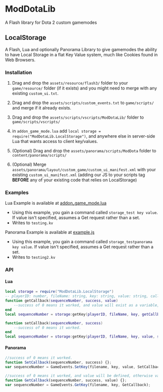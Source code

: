 # ModDotaLib
A Flash library for Dota 2 custom gamemodes

## LocalStorage
A Flash, Lua and optionally Panorama Library to give gamemodes the ability to have Local Storage in a flat Key Value system, much like Cookies found in Web Browsers.

### Installation
1. Drag and drop the `assets/resource/flash3/` folder to your `game/resource/` folder (if it exists) and you might need to merge with any existing `custom_ui.txt`.

2. Drag and drop the `assets/scripts/custom_events.txt` to `game/scripts/` and merge if it already exists.

3. Drag and drop the `assets/scripts/vscripts/ModDotaLib/` folder to `game/scripts/vscripts/`

4. in `addon_game_mode.lua` add `local storage = require("ModDotaLib.LocalStorage")`, and anywhere else in server-side Lua that wants access to client key/values.

5. (Optional) Drag and drop the `assets/panorama/scripts/ModDota` folder to `content/panorama/scripts/`

6. (Optional) Merge `assets/panorama/layout/custom_game/custom_ui_manifest.xml` with your existing `custom_ui_manifest.xml` (adding our JS to your scripts tag **BEFORE** any of your existing code that relies on LocalStorage)

### Examples
Lua Example is available at [addon_game_mode.lua](https://github.com/ModDota/ModDotaLib/blob/master/assets/scripts/vscripts/addon_game_mode.lua)
* Using this example, you gain a command called `storage_test key value`. If value isn't specified, assumes a Get request rather than a set.
* Writes to `testing.kv`

Panorama Example is available at [example.js](https://github.com/ModDota/ModDotaLib/blob/master/assets/panorama/scripts/custom_game/example.js)
* Using this example, you gain a command called `storage_testpanorama key value`. If value isn't specified, assumes a Get request rather than a set.
* Writes to `testing2.kv`


### API
#### Lua
```lua
local storage = require("ModDotaLib.LocalStorage")
-- playerID: number, fileName: string, key: string, value: string, callback: function
function getCallback(sequenceNumber, success, value)
    --success of 0 means it worked, and value will exist as a variable, otherwise value is nil.
end
local sequenceNumber = storage:getKey(playerID, fileName, key, getCallback)

function setCallback(sequenceNumber, success)
    --success of 0 means it worked.
end
local sequenceNumber = storage:getKey(playerID, fileName, key, value, setCallback)
```
#### Panorama
```js
//success of 0 means it worked.
function SetCallback(sequenceNumber, success) {};
var sequenceNumber = GameEvents.SetKey(filename, key, value, SetCallback);

//success of 0 means it worked, and value will be defined, otherwise value is undefined.
function GetCallback(sequenceNumber, success, value) {};
var sequenceNumber = GameEvents.GetKey(filename, key, GetCallback);
```